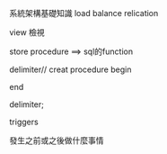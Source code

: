 系統架構基礎知識
load balance
relication 

view 檢視

store procedure
==>
sql的function

delimiter//
creat procedure
begin

end

delimiter;



triggers

發生之前或之後做什麼事情